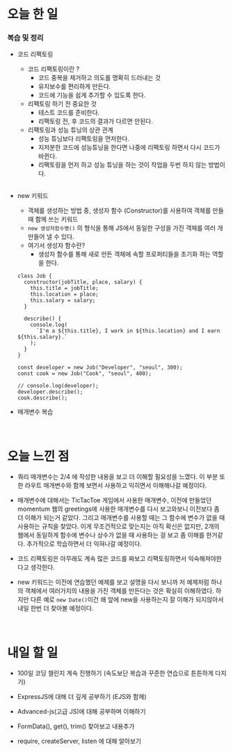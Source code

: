 # 오늘 한 일

### 복습 및 정리

- 코드 리팩토링

  - 코드 리팩토링이란 ?
    - 코드 중복을 제거하고 의도를 명확히 드러내는 것
    - 유지보수를 편리하게 만든다.
    - 코드에 기능을 쉽게 추가할 수 있도록 한다.
  - 리팩토링 하기 전 중요한 것
    - 테스트 코드를 준비한다.
    - 리팩토링 전, 후 코드의 결과가 다르면 안된다.
  - 리팩토링과 성능 튜닝의 상관 관계
    - 성능 튜닝보다 리팩토링을 먼저한다.
    - 지저분한 코드에 성능튜닝을 한다면 나중에 리팩토링 하면서 다시 코드가 바뀐다.
    - 리팩토링을 먼저 하고 성능 튜닝을 하는 것이 작업을 두번 하지 않는 방법이다.

  <br />

- new 키워드

  - 객체를 생성하는 방법 중, 생성자 함수 (Constructor)를 사용하여 객체를 만들 때 함께 쓰는 키워드
  - `new 생성자함수명()` 의 형식을 통해 JS에서 동일한 구성을 가진 객체를 여러 개 만들어 낼 수 있다.
  - 여기서 생성자 함수란?
    - 생성자 함수를 통해 새로 만든 객체에 속할 프로퍼티들을 초기화 하는 역할을 한다.

  ```
  class Job {
    constructor(jobTitle, place, salary) {
      this.title = jobTitle;
      this.location = place;
      this.salary = salary;
    }

    describe() {
      console.log(
        `I'm a ${this.title}, I work in ${this.location} and I earn ${this.salary}.`
      );
    }
  }

  const developer = new Job("Developer", "seoul", 300);
  const cook = new Job("Cook", "seoul", 400);

  // console.log(developer);
  developer.describe();
  cook.describe();
  ```

- 매개변수 복습

<br />

# 오늘 느낀 점

- 쿼리 매개변수는 2/4 에 작성한 내용을 보고 더 이해할 필요성을 느꼈다. 이 부분 또한 라우트 매개변수와 함께 보면서 사용하고 익히면서 이해해나갈 예정이다.

- 매개변수에 대해서는 TicTacToe 게임에서 사용한 매개변수, 이전에 만들었던 momentum 웹의 greetings에 사용한 매개변수를 다시 보고와보니 이전보다 좀 더 이해가 되는거 같았다. 그리고 매개변수를 사용할 때는 그 함수에 변수가 없을 때 사용하는 규칙을 찾았다. 이게 무조건적으로 맞는지는 아직 확신은 없지만, 2개의 웹에서 동일하게 함수에 변수나 상수가 없을 때 사용하는 걸 보고 좀 이해를 한거같다. 추가적으로 학습하면서 더 익혀나갈 예정이다.

- 코드 리팩토링은 아무래도 계속 많은 코드를 짜보고 리팩토링하면서 익숙해져야한다고 생각한다.

- new 키워드는 이전에 연습했던 예제를 보고 설명을 다시 보니까 저 예제처럼 하나의 객체에서 여러가지의 내용을 가진 객체를 만든다는 것은 확실히 이해하였다. 하지만 다른 예로 `new Date()`이건 왜 앞에 new을 사용하는지 잘 이해가 되지않아서 내일 한번 더 찾아볼 예정이다.

<br />

# 내일 할 일

- 100일 코딩 챌린지 계속 진행하기 (속도보단 복습과 꾸준한 연습으로 튼튼하게 다지기)

- ExpressJS에 대해 더 깊게 공부하기 (EJS와 함께)

- Advanced-js(고급 JS)에 대해 공부하며 이해하기

- FormData(), get(), trim() 찾아보고 내용추가

- require, createServer, listen 에 대해 알아보기
